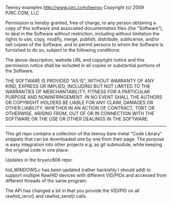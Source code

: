Teensy examples
http://www.pjrc.com/teensy
Copyright (c) 2009 PJRC.COM, LLC

Permission is hereby granted, free of charge, to any person obtaining a copy
of this software and associated documentation files (the "Software"), to deal
in the Software without restriction, including without limitation the rights
to use, copy, modify, merge, publish, distribute, sublicense, and/or sell
copies of the Software, and to permit persons to whom the Software is
furnished to do so, subject to the following conditions:

The above description, website URL and copyright notice and this permission
notice shall be included in all copies or substantial portions of the Software.

THE SOFTWARE IS PROVIDED "AS IS", WITHOUT WARRANTY OF ANY KIND, EXPRESS OR
IMPLIED, INCLUDING BUT NOT LIMITED TO THE WARRANTIES OF MERCHANTABILITY,
FITNESS FOR A PARTICULAR PURPOSE AND NONINFRINGEMENT. IN NO EVENT SHALL THE
AUTHORS OR COPYRIGHT HOLDERS BE LIABLE FOR ANY CLAIM, DAMAGES OR OTHER
LIABILITY, WHETHER IN AN ACTION OF CONTRACT, TORT OR OTHERWISE, ARISING FROM,
OUT OF OR IN CONNECTION WITH THE SOFTWARE OR THE USE OR OTHER DEALINGS IN
THE SOFTWARE.

------------------------------------------------------------------------------

This git repo contains a collection of the teensy bare metal "Code Library"
snippets that can be downloaded one by one from their page. The purpose is easy
integration into other projects e.g. as git submodule, while keeping the
original code in one place.

Updates in the bryanc806 repo:

hid_WINDOWS.c has been updated (rather hackishly I should add) to
support multiple RawHID devices with different VID/PIDs and accessed
from different threads of the same program.

The API has changed a bit in that you provide the VID/PID on all
rawhid_recv() and rawhid_send() calls.

